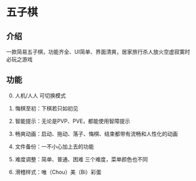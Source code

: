 # 五子棋

## 介绍

一款简易五子棋，功能齐全、UI简单、界面清爽，居家旅行杀人放火空虚寂寞时必玩之游戏

## 功能

0. 人机/人人 可切换模式

1. 悔棋至初：下棋若只如初见

2. 智能提示：无论是PVP、PVE，都能使用智障提示

3. 畅爽动画：启动、拖动、落子、悔棋、结束都带有流畅和人性化的动画

4. 文件备份：一不小心加上去的功能

5. 难度调整：简单、普通、困难 三个难度，菜单颜色也不同

6. 滑稽样式：唯（Chou）美（Bi）彩蛋

